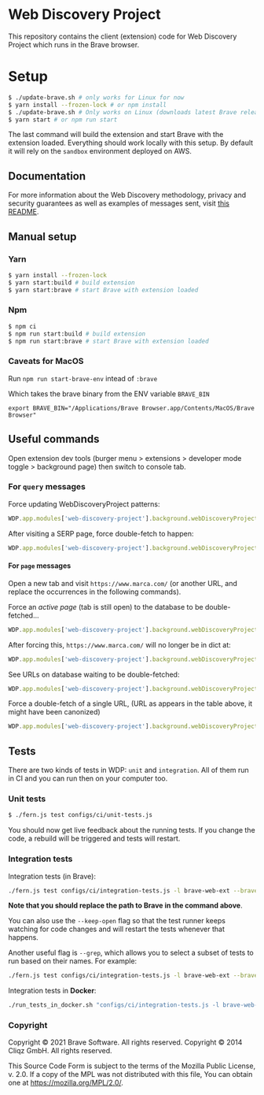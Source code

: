 # Web Discovery Project

This repository contains the client (extension) code for Web Discovery Project
which runs in the Brave browser.

# Setup

```sh
$ ./update-brave.sh # only works for Linux for now
$ yarn install --frozen-lock # or npm install
$ ./update-brave.sh # Only works on Linux (downloads latest Brave release)
$ yarn start # or npm run start
```

The last command will build the extension and start Brave with the extension
loaded. Everything should work locally with this setup. By default it will rely
on the `sandbox` environment deployed on AWS.

## Documentation

For more information about the Web Discovery methodology, privacy and security
guarantees as well as examples of messages sent, visit [this README](./modules/web-discovery-project/sources/README.md).

## Manual setup

### Yarn

```sh
$ yarn install --frozen-lock
$ yarn start:build # build extension
$ yarn start:brave # start Brave with extension loaded
```

### Npm

```sh
$ npm ci
$ npm run start:build # build extension
$ npm run start:brave # start Brave with extension loaded
```

### Caveats for MacOS

Run `npm run start-brave-env` intead of `:brave`

Which takes the brave binary from the ENV variable `BRAVE_BIN`

```
export BRAVE_BIN="/Applications/Brave Browser.app/Contents/MacOS/Brave Browser"
```

## Useful commands

Open extension dev tools (burger menu > extensions > developer mode toggle > background page) then switch to console tab.

### For `query` messages

Force updating WebDiscoveryProject patterns:
```javascript
WDP.app.modules['web-discovery-project'].background.webDiscoveryProject.patternsLoader.resourceWatcher.forceUpdate()
```

After visiting a SERP page, force double-fetch to happen:
```javascript
WDP.app.modules['web-discovery-project'].background.webDiscoveryProject.strictQueries.map(x=>x.tDiff=0)
```

#### For `page` messages

Open a new tab and visit `https://www.marca.com/` (or another URL, and replace the occurrences in the following commands).

Force an *active page* (tab is still open) to the database to be double-fetched...

```javascript
WDP.app.modules['web-discovery-project'].background.webDiscoveryProject._debugRemoveFromActivePages('https://www.marca.com/')
```

After forcing this, `https://www.marca.com/` will no longer be in dict at:

```javascript
WDP.app.modules['web-discovery-project'].background.webDiscoveryProject.state['v']
```

See URLs on database waiting to be double-fetched:

```javascript
WDP.app.modules['web-discovery-project'].background.webDiscoveryProject.listOfUnchecked(1000000000000, 0, null, function(x) {console.log(x)})
```

Force a double-fetch of a single URL, (URL as appears in the table above, it might have been canonized)

```javascript
WDP.app.modules['web-discovery-project'].background.webDiscoveryProject.forceDoubleFetch("https://www.marca.com/")
```

## Tests

There are two kinds of tests in WDP: `unit` and `integration`. All of them run
in CI and you can run then on your computer too.

### Unit tests

```sh
$ ./fern.js test configs/ci/unit-tests.js
```

You should now get live feedback about the running tests. If you change the
code, a rebuild will be triggered and tests will restart.

### Integration tests

Integration tests (in Brave):
```sh
./fern.js test configs/ci/integration-tests.js -l brave-web-ext --brave /opt/brave.com/brave/brave-browser
```

**Note that you should replace the path to Brave in the command above**.

You can also use the `--keep-open` flag so that the test runner keeps watching
for code changes and will restart the tests whenever that happens.

Another useful flag is `--grep`, which allows you to select a subset of tests
to run based on their names. For example:

```sh
./fern.js test configs/ci/integration-tests.js -l brave-web-ext --brave /opt/brave.com/brave/brave-browser --keep-open --grep registerContentScript
```

Integration tests in **Docker**:
```sh
./run_tests_in_docker.sh "configs/ci/integration-tests.js -l brave-web-ext --brave /opt/brave.com/brave/brave-browser"
```

### Copyright

Copyright © 2021 Brave Software. All rights reserved.
Copyright © 2014 Cliqz GmbH. All rights reserved.

This Source Code Form is subject to the terms of the Mozilla Public
License, v. 2.0. If a copy of the MPL was not distributed with this file,
You can obtain one at https://mozilla.org/MPL/2.0/.
